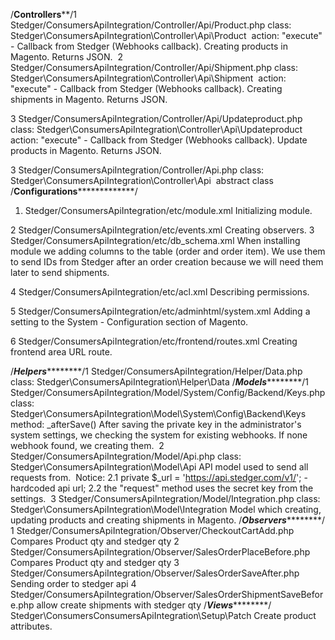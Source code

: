 ​/****************************************************Controllers******************************************************/
​
1 Stedger/ConsumersApiIntegration/Controller/Api/Product.php
class: Stedger\ConsumersApiIntegration\Controller\Api\Product
​
action: "execute" - Callback from Stedger (Webhooks callback). Creating products in Magento.  Returns JSON.
​
2 Stedger/ConsumersApiIntegration/Controller/Api/Shipment.php
class: Stedger\ConsumersApiIntegration\Controller\Api\Shipment
​
action: "execute" - Callback from Stedger (Webhooks callback). Creating shipments in Magento.  Returns JSON.

3 Stedger/ConsumersApiIntegration/Controller/Api/Updateproduct.php
class: Stedger\ConsumersApiIntegration\Controller\Api\Updateproduct
​
action: "execute" - Callback from Stedger (Webhooks callback). Update products in Magento.  Returns JSON.

3 Stedger/ConsumersApiIntegration/Controller/Api.php
class: Stedger\ConsumersApiIntegration\Controller\Api
​
abstract class
​
/**********************************************Configurations***********************************************************/
​
1. Stedger/ConsumersApiIntegration/etc/module.xml
Initializing module.

2 Stedger/ConsumersApiIntegration/etc/events.xml
Creating observers.
​
3 Stedger/ConsumersApiIntegration/etc/db_schema.xml
When installing module we adding columns to the table (order and order item). We use them to send IDs from Stedger after an order creation because we will need them later to send shipments. 

4 Stedger/ConsumersApiIntegration/etc/acl.xml
Describing permissions.

5 Stedger/ConsumersApiIntegration/etc/adminhtml/system.xml
Adding a setting to the System - Configuration section of Magento.

6 Stedger/ConsumersApiIntegration/etc/frontend/routes.xml
​Creating frontend area URL route.

/***************************************************Helpers***********************************************************/
​
1 Stedger/ConsumersApiIntegration/Helper/Data.php
​
class: Stedger\ConsumersApiIntegration\Helper\Data
​
/***************************************************Models***********************************************************/
​
1 Stedger/ConsumersApiIntegration/Model/System/Config/Backend/Keys.php
class: Stedger\ConsumersApiIntegration\Model\System\Config\Backend\Keys
​
method: _afterSave()
After saving the private key in the administrator's system settings, we checking the system for existing webhooks. If none webhook found, we creating them.
​
2 Stedger/ConsumersApiIntegration/Model/Api.php
class: Stedger\ConsumersApiIntegration\Model\Api
API model used to send all requests from.
​
Notice:
2.1 private $_url = 'https://api.stedger.com/v1/'; - hardcoded api url;
2.2 the "request" method uses the secret key from the settings.
​
3 Stedger/ConsumersApiIntegration/Model/Integration.php
class: Stedger\ConsumersApiIntegration\Model\Integration
Model which creating, updating products and creating shipments in Magento.
​
/***************************************************Observers***********************************************************/
1 Stedger/ConsumersApiIntegration/Observer/CheckoutCartAdd.php
Сompares Product qty and stedger qty
2 Stedger/ConsumersApiIntegration/Observer/SalesOrderPlaceBefore.php
Сompares Product qty and stedger qty
3 Stedger/ConsumersApiIntegration/Observer/SalesOrderSaveAfter.php
Sending order to stedger api
4 Stedger/ConsumersApiIntegration/Observer/SalesOrderShipmentSaveBefore.php
allow create shipments with stedger qty
/***************************************************Views***********************************************************/
Stedger\ConsumersConsumersApiIntegration\Setup\Patch
Create product attributes.
